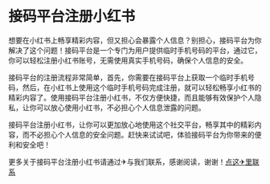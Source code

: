# 接码平台注册小红书

想要在小红书上畅享精彩内容，但又担心会暴露个人信息？别担心，接码平台为你解决了这个问题！接码平台是一个专门为用户提供临时手机号码的平台，通过它，你可以轻松注册小红书账号，无需使用真实手机号码，确保个人信息的安全。

接码平台的注册流程非常简单，首先，你需要在接码平台上获取一个临时手机号码，然后，在小红书上使用这个临时手机号码完成注册，就可以轻松畅享小红书的精彩内容了。使用接码平台注册小红书，不仅方便快捷，而且能够有效保护个人隐私，让你可以放心使用小红书，不必担心个人信息泄露的问题。

接码平台注册小红书，让你可以更加放心地使用这个社交平台，畅享其中的精彩内容，而不必担心个人信息的安全问题。赶快来试试吧，体验接码平台为你带来的便利和安全吧！

更多关于接码平台注册小红书请通过✈与我们联系，感谢阅读，谢谢！[点这✈里联系](https://b.k02.cc)